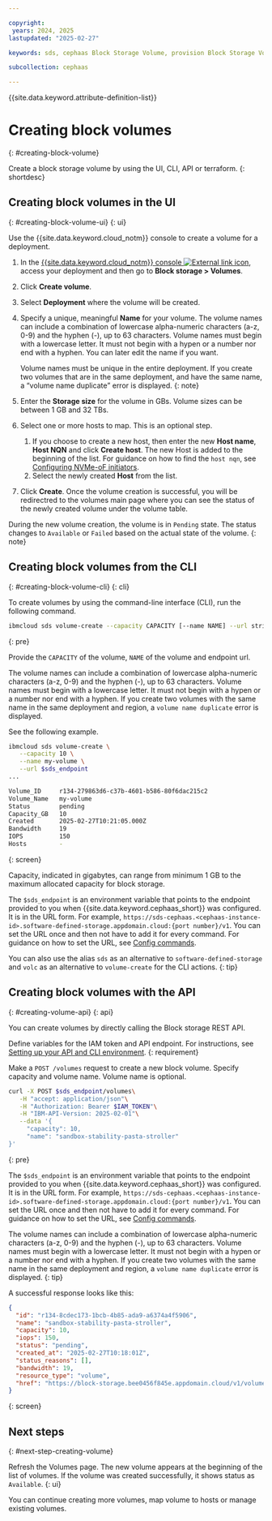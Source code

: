 ```yaml
---

copyright:
 years: 2024, 2025
lastupdated: "2025-02-27"

keywords: sds, cephaas Block Storage Volume, provision Block Storage Volume for cephaas,

subcollection: cephaas

---
```


{{site.data.keyword.attribute-definition-list}}

# Creating block volumes
{: #creating-block-volume}

Create a block storage volume by using the UI, CLI, API or terraform.
{: shortdesc}


## Creating block volumes in the UI
{: #creating-block-volume-ui}
{: ui}

Use the {{site.data.keyword.cloud_notm}} console to create a volume for a deployment.

1. In the [{{site.data.keyword.cloud_notm}} console ![External link icon](../icons/launch-glyph.svg "External link icon")](https://{DomainName}/software-defined-storage), access your deployment and then go to **Block storage > Volumes**.
1. Click **Create volume**.
1. Select **Deployment** where the volume will be created.
1. Specify a unique, meaningful **Name** for your volume. The volume names can include a combination of lowercase alpha-numeric characters (a-z, 0-9) and the hyphen (-), up to 63 characters. Volume names must begin with a lowercase letter. It must not begin with a hypen or a number nor end with a hyphen. You can later edit the name if you want.

    Volume names must be unique in the entire deployment. If you create two volumes that are in the same deployment, and have the same name, a <q>volume name duplicate</q> error is displayed.
    {: note}

1. Enter the **Storage size** for the volume in GBs. Volume sizes can be between 1 GB and 32 TBs.
1. Select one or more hosts to map. This is an optional step.

    1. If you choose to create a new host, then enter the new **Host name**, **Host NQN** and click **Create host**. The new Host is added to the beginning of the list. For guidance on how to find the `host nqn`, see [Configuring NVMe-oF initiators](/docs/cephaas?topic=cephaas-about-volume-host-mappings&interface=ui#config-nvme-initiators).
    1. Select the newly created **Host** from the list.

1. Click **Create**. Once the volume creation is successful, you will be redirectred to the volumes main page where you can see the status of the newly created volume under the volume table.

During the new volume creation, the volume is in `Pending` state. The status changes to `Available` or `Failed` based on the actual state of the volume.
{: note}

## Creating block volumes from the CLI
{: #creating-block-volume-cli}
{: cli}

To create volumes by using the command-line interface (CLI), run the following command.

```sh
ibmcloud sds volume-create --capacity CAPACITY [--name NAME] --url string
```
{: pre}

Provide the `CAPACITY` of the volume, `NAME` of the volume and endpoint url.

The volume names can include a combination of lowercase alpha-numeric characters (a-z, 0-9) and the hyphen (-), up to 63 characters. Volume names must begin with a lowercase letter. It must not begin with a hypen or a number nor end with a hyphen. If you create two volumes with the same name in the same deployment and region, a `volume name duplicate` error is displayed.

See the following example.

```bash
ibmcloud sds volume-create \
   --capacity 10 \
   --name my-volume \
   --url $sds_endpoint
...

Volume_ID     r134-279863d6-c37b-4601-b586-80f6dac215c2
Volume_Name   my-volume
Status        pending
Capacity_GB   10
Created       2025-02-27T10:21:05.000Z
Bandwidth     19
IOPS          150
Hosts         -

```
{: screen}

Capacity, indicated in gigabytes, can range from minimum 1 GB to the maximum allocated capacity for block storage.

The `$sds_endpoint` is an environment variable that points to the endpoint provided to you when {{site.data.keyword.cephaas_short}} was configured. It is in the URL form. For example, `https://sds-cephaas.<cephaas-instance-id>.software-defined-storage.appdomain.cloud:{port number}/v1`. You can set the URL once and then not have to add it for every command. For guidance on how to set the URL, see [Config commands](/docs/cephaas?topic=cephaas-ic-sds-cli-reference&interface=cli#ic-config-commands).

You can also use the alias `sds` as an alternative to `software-defined-storage` and `volc` as an alternative to `volume-create` for the CLI actions.
{: tip}

## Creating block volumes with the API
{: #creating-volume-api}
{: api}

You can create volumes by directly calling the Block storage REST API.

Define variables for the IAM token and API endpoint. For instructions, see [Setting up your API and CLI environment](/docs/cephaas?topic=cephaas-set-up-environment&interface=api).
{: requirement}


Make a `POST /volumes` request to create a new block volume. Specify capacity and volume name. Volume name is optional.

```sh
curl -X POST $sds_endpoint/volumes\
   -H "accept: application/json"\
   -H "Authorization: Bearer $IAM_TOKEN"\
   -H "IBM-API-Version: 2025-02-01"\
   --data '{
     "capacity": 10,
     "name": "sandbox-stability-pasta-stroller"
}'
```
{: pre}

The `$sds_endpoint` is an environment variable that points to the endpoint provided to you when {{site.data.keyword.cephaas_short}} was configured. It is in the URL form. For example, `https://sds-cephaas.<cephaas-instance-id>.software-defined-storage.appdomain.cloud:{port number}/v1`. You can set the URL once and then not have to add it for every command. For guidance on how to set the URL, see [Config commands](/docs/cephaas?topic=cephaas-ic-sds-cli-reference&interface=cli#ic-config-commands).


The volume names can include a combination of lowercase alpha-numeric characters (a-z, 0-9) and the hyphen (-), up to 63 characters. Volume names must begin with a lowercase letter. It must not begin with a hypen or a number nor end with a hyphen. If you create two volumes with the same name in the same deployment and region, a `volume name duplicate` error is displayed.
{: tip}

A successful response looks like this:

```json
{
  "id": "r134-8cdec173-1bcb-4b85-ada9-a6374a4f5906",
  "name": "sandbox-stability-pasta-stroller",
  "capacity": 10,
  "iops": 150,
  "status": "pending",
  "created_at": "2025-02-27T10:18:01Z",
  "status_reasons": [],
  "bandwidth": 19,
  "resource_type": "volume",
  "href": "https://block-storage.bee0456f845e.appdomain.cloud/v1/volumes/r134-8cdec173-1bcb-4b85-ada9-a6374a4f5906"
}
```
{: screen}







## Next steps
{: #next-step-creating-volume}

Refresh the Volumes page. The new volume appears at the beginning of the list of volumes. If the volume was created successfully, it shows status as `Available`.
{: ui}

You can continue creating more volumes, map volume to hosts or manage existing volumes.
